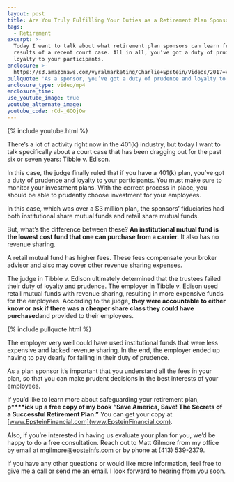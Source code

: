 ```yaml
---
layout: post
title: Are You Truly Fulfilling Your Duties as a Retirement Plan Sponsor?
tags:
  - Retirement
excerpt: >-
  Today I want to talk about what retirement plan sponsors can learn from the
  results of a recent court case. All in all, you’ve got a duty of prudence and
  loyalty to your participants.
enclosure: >-
  https://s3.amazonaws.com/vyralmarketing/Charlie+Epstein/Videos/2017+Videos/TIBBLE+vs+EDISON+-+The+401K+Coach.mp4
pullquote: 'As a sponsor, you’ve got a duty of prudence and loyalty to your participants.'
enclosure_type: video/mp4
enclosure_time:
use_youtube_image: true
youtube_alternate_image:
youtube_code: rCd-_GOQjOw
---
```



{% include youtube.html %}

There’s a lot of activity right now in the 401(k) industry, but today I want to talk specifically about a court case that has been dragging out for the past six or seven years: Tibble v. Edison.

In this case, the judge finally ruled that if you have a 401(k) plan, you’ve got a duty of prudence and loyalty to your participants. You must make sure to monitor your investment plans. With the correct process in place, you should be able to prudently choose investment for your employees.

In this case, which was over a $3 million plan, the sponsors’ fiduciaries had both institutional share mutual funds and retail share mutual funds.

But, what’s the difference between these? **An institutional mutual fund is the lowest cost fund that one can purchase from a carrier.** It also has no revenue sharing.

A retail mutual fund has higher fees. These fees compensate your broker advisor and also may cover other revenue sharing expenses.

The judge in Tibble v. Edison ultimately determined that the trustees failed their duty of loyalty and prudence. The employer in Tibble v. Edison used retail mutual funds with revenue sharing, resulting in more expensive funds for the employees  According to the judge, **they were accountable to either know or ask if there was a cheaper share class they could have purchased**and provided to their employees.

{% include pullquote.html %}

The employer very well could have used institutional funds that were less expensive and lacked revenue sharing. In the end, the employer ended up having to pay dearly for failing in their duty of prudence.

As a plan sponsor it’s important that you understand all the fees in your plan, so that you can make prudent decisions in the best interests of your employees.

If you’d like to learn more about safeguarding your retirement plan, **p****ick up a free copy of my book “Save America, Save! The Secrets of a Successful Retirement Plan.”** You can get your copy at [www.EpsteinFinancial.com](www.EpsteinFinancial.com).

Also, if you’re interested in having us evaluate your plan for you, we’d be happy to do a free consultation. Reach out to Matt Gilmore from my office by email at [ mgilmore@epsteinfs.com](&#109;&#097;&#105;&#108;&#116;&#111;:&#109;&#103;&#105;&#108;&#109;&#111;&#114;&#101;&#064;&#101;&#112;&#115;&#116;&#101;&#105;&#110;&#102;&#115;&#046;&#099;&#111;&#109;) or by phone at (413) 539-2379.

If you have any other questions or would like more information, feel free to give me a call or send me an email. I look forward to hearing from you soon.